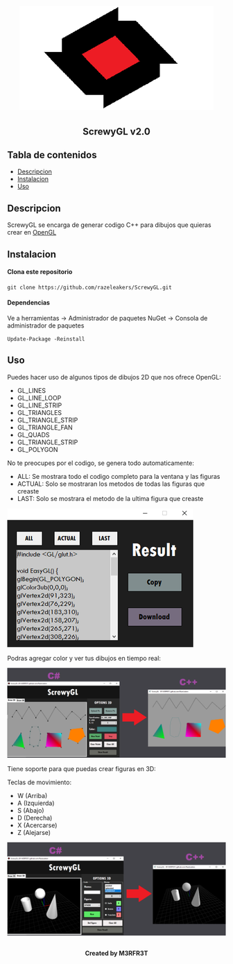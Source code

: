 <h1 align="center"><img src="/images/ScrewyGL.png" alt="ScrewyGL"></h1>
<h2 align="center">ScrewyGL v2.0</h2>

## Tabla de contenidos

- [Descripcion](#descripcion)
- [Instalacion](#instalacion)
- [Uso](#uso)

## Descripcion

ScrewyGL se encarga de generar codigo C++ para dibujos que quieras crear en <a href="https://learnopengl.com/Getting-started/OpenGL">OpenGL</a>

## Instalacion

#### Clona este repositorio

```
git clone https://github.com/razeleakers/ScrewyGL.git

```
#### Dependencias

Ve a herramientas -> Administrador de paquetes NuGet -> Consola de administrador de paquetes

```
Update-Package -Reinstall

```

## Uso

Puedes hacer uso de algunos tipos de dibujos 2D que nos ofrece OpenGL:

- GL_LINES
- GL_LINE_LOOP
- GL_LINE_STRIP
- GL_TRIANGLES
- GL_TRIANGLE_STRIP
- GL_TRIANGLE_FAN
- GL_QUADS
- GL_TRIANGLE_STRIP
- GL_POLYGON

No te preocupes por el codigo, se genera todo automaticamente:

- ALL: Se mostrara todo el codigo completo para la ventana y las figuras
- ACTUAL: Solo se mostraran los metodos de todas las figuras que creaste
- LAST: Solo se mostrara el metodo de la ultima figura que creaste

<img src="/images/result.png" alt="result">

Podras agregar color y ver tus dibujos en tiempo real:

<img src="/images/example1.png" alt="example1">

Tiene soporte para que puedas crear figuras en 3D:

Teclas de movimiento: 

- W (Arriba)
- A (Izquierda)
- S (Abajo)
- D (Derecha)
- X (Acercarse)
- Z (Alejarse)

<img src="/images/example2.png" alt="example2">

##

<h4 align="center">Created by M3RFR3T</h1>

